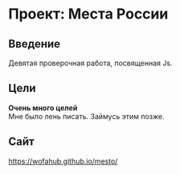 # Проект: Места России  

## Введение  
Девятая проверочная работа, посвященная Js.  
## Цели  
**Очень много целей**  
Мне было лень писать. Займусь этим позже.
## Сайт  
https://wofahub.github.io/mesto/

